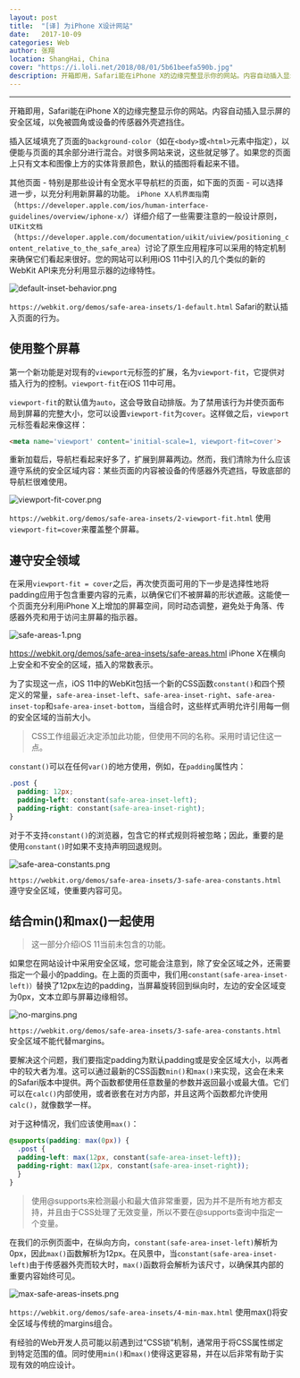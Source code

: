 ```yaml
---
layout: post
title:  "[译] 为iPhone X设计网站"
date:   2017-10-09
categories: Web
author: 张翔
location: ShangHai, China
cover: "https://i.loli.net/2018/08/01/5b61beefa590b.jpg"
description: 开箱即用，Safari能在iPhone X的边缘完整显示你的网站。内容自动插入显示屏的安全区域，以免被圆角或设备的传感器外壳遮挡住。
---
```

---
开箱即用，Safari能在iPhone X的边缘完整显示你的网站。内容自动插入显示屏的安全区域，以免被圆角或设备的传感器外壳遮挡住。

插入区域填充了页面的`background-color`（如在`<body>`或`<html>`元素中指定），以便能与页面的其余部分进行混合。对很多网站来说，这些就足够了。如果您的页面上只有文本和图像上方的实体背景颜色，默认的插图将看起来不错。

其他页面 - 特别是那些设计有全宽水平导航栏的页面，如下面的页面 - 可以选择进一步，以充分利用新屏幕的功能。 `iPhone X人机界面指`南（`https://developer.apple.com/ios/human-interface-guidelines/overview/iphone-x/`）详细介绍了一些需要注意的一般设计原则，`UIKit文档`（`https://developer.apple.com/documentation/uikit/uiview/positioning_content_relative_to_the_safe_area`）讨论了原生应用程序可以采用的特定机制来确保它们看起来很好。您的网站可以利用iOS 11中引入的几个类似的新的WebKit API来充分利用显示器的边缘特性。


![default-inset-behavior.png](https://i.loli.net/2018/08/01/5b61bd6ae1622.png)

`https://webkit.org/demos/safe-area-insets/1-default.html`
Safari的默认插入页面的行为。

## 使用整个屏幕

第一个新功能是对现有的`viewport`元标签的扩展，名为`viewport-fit`，它提供对插入行为的控制。`viewport-fit`在iOS 11中可用。

`viewport-fit`的默认值为`auto`，这会导致自动排版。为了禁用该行为并使页面布局到屏幕的完整大小，您可以设置`viewport-fit`为`cover`。这样做之后，`viewport`元标签看起来像这样：

```html
<meta name='viewport' content='initial-scale=1, viewport-fit=cover'>
```

重新加载后，导航栏看起来好多了，扩展到屏幕两边。然而，我们清除为什么应该遵守系统的安全区域内容：某些页面的内容被设备的传感器外壳遮挡，导致底部的导航栏很难使用。

![viewport-fit-cover.png](https://i.loli.net/2018/08/01/5b61bd9c50695.png)

`https://webkit.org/demos/safe-area-insets/2-viewport-fit.html`
使用 `viewport-fit=cover`来覆盖整个屏幕。

## 遵守安全领域

在采用`viewport-fit = cover`之后，再次使页面可用的下一步是选择性地将padding应用于包含重要内容的元素，以确保它们不被屏幕的形状遮蔽。这能使一个页面充分利用iPhone X上增加的屏幕空间，同时动态调整，避免处于角落、传感器外壳和用于访问主屏幕的指示器。

![safe-areas-1.png](https://i.loli.net/2018/08/01/5b61bda94c497.png)

https://webkit.org/demos/safe-area-insets/safe-areas.html
iPhone X在横向上安全和不安全的区域，插入的常数表示。

为了实现这一点，iOS 11中的WebKit包括一个新的CSS函数`constant()`和四个预定义的常量，`safe-area-inset-left`、`safe-area-inset-right`、`safe-area-inset-top`和`safe-area-inset-bottom`，当组合时，这些样式声明允许引用每一侧的安全区域的当前大小。

>CSS工作组最近决定添加此功能，但使用不同的名称。采用时请记住这一点。

`constant()`可以在任何`var()`的地方使用，例如，在`padding`属性内：

```css
.post {
  padding: 12px;
  padding-left: constant(safe-area-inset-left);
  padding-right: constant(safe-area-inset-right);
}
```

对于不支持`constant()`的浏览器，包含它的样式规则将被忽略；因此，重要的是使用`constant()`时如果不支持声明回退规则。

![safe-area-constants.png](https://i.loli.net/2018/08/01/5b61bd98eaa31.png)

`https://webkit.org/demos/safe-area-insets/3-safe-area-constants.html`
遵守安全区域，使重要内容可见。

## 结合min()和max()一起使用

>这一部分介绍iOS 11当前未包含的功能。

如果您在网站设计中采用安全区域，您可能会注意到，除了安全区域之外，还需要指定一个最小的padding。在上面的页面中，我们用`constant(safe-area-inset-left)）`替换了12px左边的padding，当屏幕旋转回到纵向时，左边的安全区域变为0px，文本立即与屏幕边缘相邻。

![no-margins.png](https://i.loli.net/2018/08/01/5b61bdd07f390.png)

`https://webkit.org/demos/safe-area-insets/3-safe-area-constants.html`
安全区域不能代替margins。

要解决这个问题，我们要指定padding为默认padding或是安全区域大小，以两者中的较大者为准。这可以通过最新的CSS函数`min()`和`max()`来实现，这会在未来的Safari版本中提供。两个函数都使用任意数量的参数并返回最小或最大值。它们可以在`calc()`内部使用，或者嵌套在对方内部，并且这两个函数都允许使用`calc()`，就像数学一样。

对于这种情况，我们应该使用`max()`：

```css
@supports(padding: max(0px)) {
  .post {
  padding-left: max(12px, constant(safe-area-inset-left));
  padding-right: max(12px, constant(safe-area-inset-right));
  }
}
```

>使用@supports来检测最小和最大值非常重要，因为并不是所有地方都支持，并且由于CSS处理了无效变量，所以不要在@supports查询中指定一个变量。

在我们的示例页面中，在纵向方向，`constant(safe-area-inset-left)`解析为0px，因此`max()`函数解析为12px。在风景中，当`constant(safe-area-inset-left)`由于传感器外壳而较大时，`max()`函数将会解析为该尺寸，以确保其内部的重要内容始终可见。

![max-safe-areas-insets.png](https://i.loli.net/2018/08/01/5b61bde23e21d.png)

`https://webkit.org/demos/safe-area-insets/4-min-max.html`
使用max()将安全区域与传统的margins组合。

有经验的Web开发人员可能以前遇到过“CSS锁”机制，通常用于将CSS属性绑定到特定范围的值。同时使用`min()`和`max()`使得这更容易，并在以后非常有助于实现有效的响应设计。
